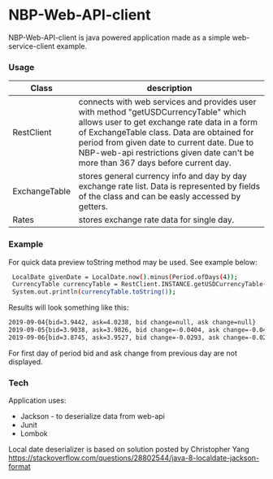 # NBP-Web-API-client

NBP-Web-API-client is java powered application made as a simple web-service-client example.



### Usage



| Class | description |
| ------ | ------ |
| RestClient | connects with web services and provides user with method "getUSDCurrencyTable" which allows user to get exchange rate data in a form of ExchangeTable class. Data are obtained for period from given date to current date. Due to NBP-web-api restrictions given date can't be more than 367 days before current day. |
|ExchangeTable | stores general currency info and day by day exchange rate list. Data is represented by fields of the class and can be easly accessed by getters.|
|Rates| stores exchange rate data for single day.


### Example



For quick data preview toString method may be used. See example below:
```sh
 LocalDate givenDate = LocalDate.now().minus(Period.ofDays(4));
 CurrencyTable currencyTable = RestClient.INSTANCE.getUSDCurrencyTable(givenDate);
 System.out.println(currencyTable.toString());
```
Results will look something like this:
```sh
2019-09-04{bid=3.9442, ask=4.0238, bid change=null, ask change=null}
2019-09-05{bid=3.9038, ask=3.9826, bid change=-0.0404, ask change=-0.0412}
2019-09-06{bid=3.8745, ask=3.9527, bid change=-0.0293, ask change=-0.0299}
```
For first day of period bid and ask change from previous day are not displayed.


### Tech

Application uses:
* Jackson - to deserialize data from web-api
* Junit 
* Lombok

Local date deserializer is based on solution posted by Christopher Yang
https://stackoverflow.com/questions/28802544/java-8-localdate-jackson-format
